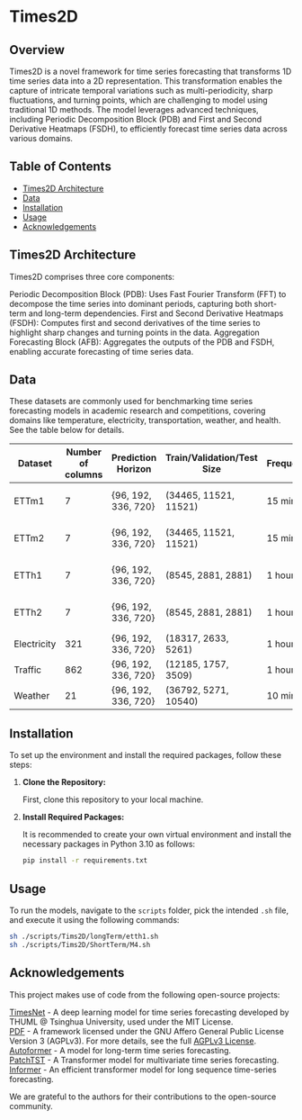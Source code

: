# Times2D

## Overview

Times2D is a novel framework for time series forecasting that transforms 1D time series data into a 2D representation. This transformation enables the capture of intricate temporal variations such as multi-periodicity, sharp fluctuations, and turning points, which are challenging to model using traditional 1D methods. The model leverages advanced techniques, including Periodic Decomposition Block (PDB) and First and Second Derivative Heatmaps (FSDH), to efficiently forecast time series data across various domains.

## Table of Contents
- [Times2D Architecture](#Times2D-Architecture)
- [Data](#data)
- [Installation](#installation)
- [Usage](#usage)
- [Acknowledgements](#acknowledgements)


## Times2D Architecture
Times2D comprises three core components:

Periodic Decomposition Block (PDB): Uses Fast Fourier Transform (FFT) to decompose the time series into dominant periods, capturing both short-term and long-term dependencies.
First and Second Derivative Heatmaps (FSDH): Computes first and second derivatives of the time series to highlight sharp changes and turning points in the data.
Aggregation Forecasting Block (AFB): Aggregates the outputs of the PDB and FSDH, enabling accurate forecasting of time series data.
## Data
These datasets are commonly used for benchmarking time series forecasting models in academic research and competitions, covering domains like temperature, electricity, transportation, weather, and health. See the table below for details.

| Dataset      | Number of columns | Prediction Horizon  | Train/Validation/Test Size | Frequency | Domain       |
|--------------|-------------------|---------------------|----------------------------|-----------|--------------|
| ETTm1        | 7                 | {96, 192, 336, 720} | (34465, 11521, 11521)      | 15 min    | Electricity Transformer Temperature  |
| ETTm2        | 7                 | {96, 192, 336, 720} | (34465, 11521, 11521)      | 15 min    | Electricity Transformer Temperature  |
| ETTh1        | 7                 | {96, 192, 336, 720} | (8545, 2881, 2881)         | 1 hour    | Electricity Transformer Temperature  |
| ETTh2        | 7                 | {96, 192, 336, 720} | (8545, 2881, 2881)         | 1 hour    | Electricity Transformer Temperature  |
| Electricity  | 321               | {96, 192, 336, 720} | (18317, 2633, 5261)        | 1 hour    | Electricity Load Demand  |
| Traffic      | 862               | {96, 192, 336, 720} | (12185, 1757, 3509)        | 1 hour    | Transportation|
| Weather      | 21                | {96, 192, 336, 720} | (36792, 5271, 10540)       | 10 min    | Weather      |


## Installation

To set up the environment and install the required packages, follow these steps:

1. **Clone the Repository:**

   First, clone this repository to your local machine.

2. **Install Required Packages:**

   It is recommended to create your own virtual environment and install the necessary packages in Python 3.10 as follows:

   ```bash
   pip install -r requirements.txt
   ```

## Usage

To run the models, navigate to the `scripts` folder, pick the intended `.sh` file, and execute it using the following commands:

```bash
sh ./scripts/Tims2D/longTerm/etth1.sh
sh ./scripts/Tims2D/ShortTerm/M4.sh
```

## Acknowledgements

This project makes use of code from the following open-source projects:

[TimesNet](https://github.com/thuml/Time-Series-Library) - A deep learning model for time series forecasting developed by THUML @ Tsinghua University, used under the MIT License.  
[PDF](https://github.com/Hank0626/PDF) - A framework licensed under the GNU Affero General Public License Version 3 (AGPLv3). For more details, see the full [AGPLv3 License](https://www.gnu.org/licenses/agpl-3.0.html).  
[Autoformer](https://github.com/thuml/Autoformer) - A model for long-term time series forecasting.  
[PatchTST](https://github.com/yuqinie98/PatchTST) - A Transformer model for multivariate time series forecasting.  
[Informer](https://github.com/zhouhaoyi/Informer2020) - An efficient transformer model for long sequence time-series forecasting.

We are grateful to the authors for their contributions to the open-source community.


